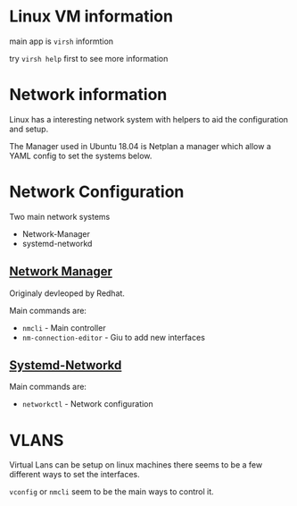 # Linux VM information

main app is `virsh` informtion

try `virsh help` first to see more information

# Network information

Linux has a interesting network system with helpers to aid the configuration
and setup.

The Manager used in Ubuntu 18.04 is Netplan a manager which allow a YAML config to set the systems below. 

# Network Configuration

Two main network systems

* Network-Manager
* systemd-networkd

## [Network Manager](https://en.wikipedia.org/wiki/NetworkManager)

Originaly devleoped by Redhat.

Main commands are:

* `nmcli` - Main controller
* `nm-connection-editor` - Giu to add new interfaces

## [Systemd-Networkd](https://wiki.archlinux.org/index.php/Systemd-networkd)

Main commands are:

* `networkctl` - Network configuration

# VLANS

Virtual Lans can be setup on linux machines there seems to be a few different ways to set the interfaces.

`vconfig` or `nmcli` seem to be the main ways to control it.

